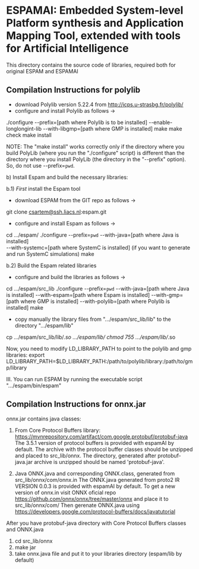 ESPAMAI: Embedded System-level Platform synthesis and Application Mapping Tool, extended with tools for Artificial Intelligence
==============================================================================================================================

This directory contains the source code of libraries, required both for original ESPAM and ESPAMAI

Compilation Instructions for polylib
-------------------------------------
- download Polylib version 5.22.4 from
http://icps.u-strasbg.fr/polylib/
- configure and install Polylib as follows ->

./configure --prefix=[path where Polylib is to be installed]
            --enable-longlongint-lib
            --with-libgmp=[path where GMP is installed]
make
make check
make install

NOTE: The "make install" works correctly only if the directory where
you build PolyLib (where you run the "./configure" script) is
different than the directory where you install PolyLib (the directory
in the "--prefix" option). So, do not use --prefix=`pwd`.

b) Install Espam and build the necessary libraries:

b.1) _First_ install the Espam tool

- download ESPAM from the GIT repo as follows ->

git clone csartem@ssh.liacs.nl:espam.git

- configure and install Espam as follows ->

cd .../espam/
./configure --prefix=`pwd`
            --with-java=[path where Java is installed]	
            --with-systemc=[path where SystemC is installed] (if you want to generate and run SystemC simulations)
make

b.2) Build the Espam related libraries

- configure and build the libraries as follows ->

cd .../espam/src_lib
./configure --prefix=`pwd`
            --with-java=[path where Java is installed]
            --with-espam=[path where Espam is installed]
            --with-gmp=[path where GMP is installed]
            --with-polylib=[path where Polylib is installed]
make

- copy manually the library files from ".../espam/src_lib/lib" to the directory ".../espam/lib"

cp .../espam/src_lib/lib/*.so  .../espam/lib/ 
chmod 755 .../espam/lib/*.so

Now, you need to modify LD_LIBRARY_PATH to point to the polylib and gmp libraries:
export LD_LIBRARY_PATH=$LD_LIBRARY_PATH:/path/to/polylib/library:/path/to/gmp/library

III. You can run ESPAM by running the executable script ".../espam/bin/espam"

Compilation Instructions for onnx.jar 
-------------------------------------
onnx.jar contains java classes:
1. From Core Protocol Buffers library: https://mvnrepository.com/artifact/com.google.protobuf/protobuf-java
	The 3.5.1 version of protocol buffers is provided with espamAI by default. 
	The archive with the protocol buffer classes should be unzipped and placed to src_lib/onnx. 
	The directory, generated after protobuf-java<version>.jar archive is unzipped should be named 'protobuf-java'.
	
2. Java ONNX.java and corresponding ONNX.class, generated from src_lib/onnx/com/onnx.in 
The ONNX.java generated from proto2 IR VERSION 0.0.3 is provided with espamAI by default. 
To get a new version of onnx.in visit ONNX oficial repo https://github.com/onnx/onnx/tree/master/onnx and place it to src_lib/onnx/com/
Then gerenate ONNX.java using https://developers.google.com/protocol-buffers/docs/javatutorial 

After you have protobuf-java directory with Core Protocol Buffers classes and ONNX.java

1. cd src_lib/onnx
2. make jar
3. take onnx.java file and put it to your libraries directory (espam/lib by default)


